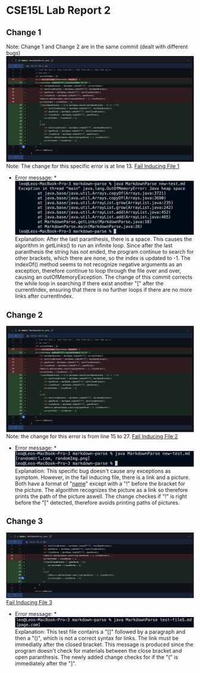 # CSE15L Lab Report 2
## Change 1
Note: Change 1 and Change 2 are in the same commit (dealt with different bugs)
![Change1](Pics/Change1.png)
Note: The change for this specific error is at line 13.
[Fail Inducing File 1](TestFiles/test1.md)
* Error message: *
![Error1](Pics/Error12.png)
Explanation:
After the last paranthesis, there is a space. This causes the algorithm in getLinks() to run an infinite loop. Since after the last paranthesis the string has not ended, the program continue to search for other brackets, which there are none, so the index is updated to -1. The indexOf() method seems to not recognize negative arguments as an exception, therefore continue to loop through the file over and over, causing an outOfMemoryException. The change of this commit corrects the while loop in searching if there exist another "[" after the currentIndex, ensuring that there is no further loops if there are no more links after currentIndex.

## Change 2
![Change2](Pics/Change1.png)
Note: the change for this error is from line 15 to 27.
[Fail Inducing File 2](TestFiles/new-test.md)
* Error message: *
![Error2](Pics/Error13.png)
Explanation:
This specific bug doesn't cause any exceptions as symptom. However, in the fail inducing file, there is a link and a picture. Both have a format of "[name](path)" except with a "!" before the bracket for the picture. The algorithm recognizes the picture as a link so therefore prints the path of the picture aswell. The change checkes if "!" is right before the "[" detected, therefore avoids printing paths of pictures.

## Change 3
![Change3](Pics/Change3.png)
[Fail Inducing File 3](test-file5.md)
* Error message: *
![Error3](Pics/Error15.png)
Explanation:
This test file contains a "[]" followed by a paragraph and then a "()", which is not a correct syntax for links. The link must be immediatly after the closed bracket. This message is produced since the program doesn't check for materials between the close bracket and open paranthesis. The newly added change checks for if the "(" is immediately after the "]".
